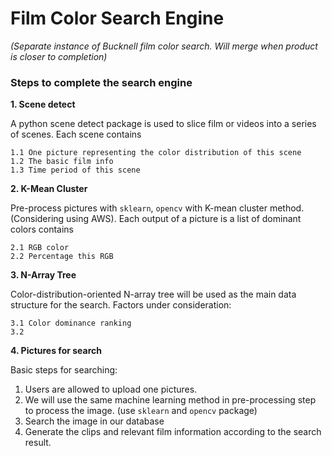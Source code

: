 # Film Color Search Engine
*(Separate instance of Bucknell film color search. Will merge when product is closer to completion)*

### Steps to complete the search engine
**1. Scene detect** 

A python scene detect package is used to slice film or videos into a series of scenes. 
Each scene contains 

    1.1 One picture representing the color distribution of this scene
    1.2 The basic film info
    1.3 Time period of this scene

**2. K-Mean Cluster**

Pre-process pictures with `sklearn`, `opencv` with K-mean cluster method. (Considering using AWS).
Each output of a picture is a list of dominant colors contains
    
    2.1 RGB color
    2.2 Percentage this RGB

**3. N-Array Tree**

Color-distribution-oriented N-array tree will be used as the main data structure for the search.
Factors under consideration:

    3.1 Color dominance ranking
    3.2 

**4. Pictures for search** 

Basic steps for searching:

1. Users are allowed to upload one pictures. 
2. We will use the same machine learning method in pre-processing step to process the image.
(use `sklearn` and `opencv` package) 
3. Search the image in our database
4. Generate the clips and relevant film information according to the search result.